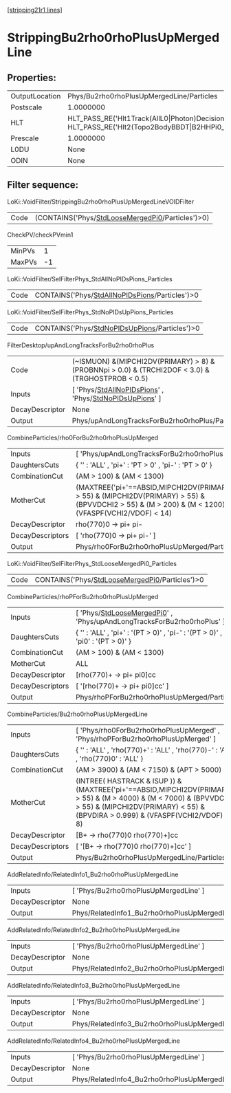 [[stripping21r1 lines]](./stripping21r1-index)

# StrippingBu2rho0rhoPlusUpMergedLine

## Properties:

|                |                                                                                                                                   |
|----------------|-----------------------------------------------------------------------------------------------------------------------------------|
| OutputLocation | Phys/Bu2rho0rhoPlusUpMergedLine/Particles                                                                                         |
| Postscale      | 1.0000000                                                                                                                         |
| HLT            | HLT_PASS_RE('Hlt1Track(AllL0\|Photon)Decision') & HLT_PASS_RE('Hlt2(Topo2BodyBBDT\|B2HHPi0_Merged\|RadiativeTopoPhoton)Decision') |
| Prescale       | 1.0000000                                                                                                                         |
| L0DU           | None                                                                                                                              |
| ODIN           | None                                                                                                                              |

## Filter sequence:

LoKi::VoidFilter/StrippingBu2rho0rhoPlusUpMergedLineVOIDFilter

|      |                                                                                                        |
|------|--------------------------------------------------------------------------------------------------------|
| Code | (CONTAINS('Phys/[StdLooseMergedPi0](./stripping21r1-commonparticles-stdloosemergedpi0)/Particles')\>0) |

CheckPV/checkPVmin1

|        |     |
|--------|-----|
| MinPVs | 1   |
| MaxPVs | -1  |

LoKi::VoidFilter/SelFilterPhys_StdAllNoPIDsPions_Particles

|      |                                                                                                      |
|------|------------------------------------------------------------------------------------------------------|
| Code | CONTAINS('Phys/[StdAllNoPIDsPions](./stripping21r1-commonparticles-stdallnopidspions)/Particles')\>0 |

LoKi::VoidFilter/SelFilterPhys_StdNoPIDsUpPions_Particles

|      |                                                                                                    |
|------|----------------------------------------------------------------------------------------------------|
| Code | CONTAINS('Phys/[StdNoPIDsUpPions](./stripping21r1-commonparticles-stdnopidsuppions)/Particles')\>0 |

FilterDesktop/upAndLongTracksForBu2rho0rhoPlus

|                 |                                                                                                                                                                   |
|-----------------|-------------------------------------------------------------------------------------------------------------------------------------------------------------------|
| Code            | (~ISMUON) &(MIPCHI2DV(PRIMARY) \> 8) & (PROBNNpi \> 0.0) & (TRCHI2DOF \< 3.0) & (TRGHOSTPROB \< 0.5)                                                              |
| Inputs          | [ 'Phys/[StdAllNoPIDsPions](./stripping21r1-commonparticles-stdallnopidspions)' , 'Phys/[StdNoPIDsUpPions](./stripping21r1-commonparticles-stdnopidsuppions)' ] |
| DecayDescriptor | None                                                                                                                                                              |
| Output          | Phys/upAndLongTracksForBu2rho0rhoPlus/Particles                                                                                                                   |

CombineParticles/rho0ForBu2rho0rhoPlusUpMerged

|                  |                                                                                                                                                           |
|------------------|-----------------------------------------------------------------------------------------------------------------------------------------------------------|
| Inputs           | [ 'Phys/upAndLongTracksForBu2rho0rhoPlus' ]                                                                                                             |
| DaughtersCuts    | { '' : 'ALL' , 'pi+' : 'PT \> 0' , 'pi-' : 'PT \> 0' }                                                                                                    |
| CombinationCut   | (AM \> 100) & (AM \< 1300)                                                                                                                                |
| MotherCut        | (MAXTREE('pi+'==ABSID,MIPCHI2DV(PRIMARY)) \> 55) & (MIPCHI2DV(PRIMARY) \> 55) & (BPVVDCHI2 \> 55) & (M \> 200) & (M \< 1200) & (VFASPF(VCHI2/VDOF) \< 14) |
| DecayDescriptor  | rho(770)0 -\> pi+ pi-                                                                                                                                     |
| DecayDescriptors | [ 'rho(770)0 -\> pi+ pi-' ]                                                                                                                             |
| Output           | Phys/rho0ForBu2rho0rhoPlusUpMerged/Particles                                                                                                              |

LoKi::VoidFilter/SelFilterPhys_StdLooseMergedPi0_Particles

|      |                                                                                                      |
|------|------------------------------------------------------------------------------------------------------|
| Code | CONTAINS('Phys/[StdLooseMergedPi0](./stripping21r1-commonparticles-stdloosemergedpi0)/Particles')\>0 |

CombineParticles/rhoPForBu2rho0rhoPlusUpMerged

|                  |                                                                                                                               |
|------------------|-------------------------------------------------------------------------------------------------------------------------------|
| Inputs           | [ 'Phys/[StdLooseMergedPi0](./stripping21r1-commonparticles-stdloosemergedpi0)' , 'Phys/upAndLongTracksForBu2rho0rhoPlus' ] |
| DaughtersCuts    | { '' : 'ALL' , 'pi+' : '(PT \> 0)' , 'pi-' : '(PT \> 0)' , 'pi0' : '(PT \> 0)' }                                              |
| CombinationCut   | (AM \> 100) & (AM \< 1300)                                                                                                    |
| MotherCut        | ALL                                                                                                                           |
| DecayDescriptor  | [rho(770)+ -\> pi+ pi0]cc                                                                                                   |
| DecayDescriptors | [ '[rho(770)+ -\> pi+ pi0]cc' ]                                                                                           |
| Output           | Phys/rhoPForBu2rho0rhoPlusUpMerged/Particles                                                                                  |

CombineParticles/Bu2rho0rhoPlusUpMergedLine

|                  |                                                                                                                                                                                                              |
|------------------|--------------------------------------------------------------------------------------------------------------------------------------------------------------------------------------------------------------|
| Inputs           | [ 'Phys/rho0ForBu2rho0rhoPlusUpMerged' , 'Phys/rhoPForBu2rho0rhoPlusUpMerged' ]                                                                                                                            |
| DaughtersCuts    | { '' : 'ALL' , 'rho(770)+' : 'ALL' , 'rho(770)-' : 'ALL' , 'rho(770)0' : 'ALL' }                                                                                                                             |
| CombinationCut   | (AM \> 3900) & (AM \< 7150) & (APT \> 5000)                                                                                                                                                                  |
| MotherCut        | (INTREE( HASTRACK & ISUP )) & (MAXTREE('pi+'==ABSID,MIPCHI2DV(PRIMARY)) \> 55) & (M \> 4000) & (M \< 7000) & (BPVVDCHI2 \> 55) & (MIPCHI2DV(PRIMARY) \< 55) & (BPVDIRA \> 0.999) & (VFASPF(VCHI2/VDOF) \< 8) |
| DecayDescriptor  | [B+ -\> rho(770)0 rho(770)+]cc                                                                                                                                                                             |
| DecayDescriptors | [ '[B+ -\> rho(770)0 rho(770)+]cc' ]                                                                                                                                                                     |
| Output           | Phys/Bu2rho0rhoPlusUpMergedLine/Particles                                                                                                                                                                    |

AddRelatedInfo/RelatedInfo1_Bu2rho0rhoPlusUpMergedLine

|                 |                                                        |
|-----------------|--------------------------------------------------------|
| Inputs          | [ 'Phys/Bu2rho0rhoPlusUpMergedLine' ]                |
| DecayDescriptor | None                                                   |
| Output          | Phys/RelatedInfo1_Bu2rho0rhoPlusUpMergedLine/Particles |

AddRelatedInfo/RelatedInfo2_Bu2rho0rhoPlusUpMergedLine

|                 |                                                        |
|-----------------|--------------------------------------------------------|
| Inputs          | [ 'Phys/Bu2rho0rhoPlusUpMergedLine' ]                |
| DecayDescriptor | None                                                   |
| Output          | Phys/RelatedInfo2_Bu2rho0rhoPlusUpMergedLine/Particles |

AddRelatedInfo/RelatedInfo3_Bu2rho0rhoPlusUpMergedLine

|                 |                                                        |
|-----------------|--------------------------------------------------------|
| Inputs          | [ 'Phys/Bu2rho0rhoPlusUpMergedLine' ]                |
| DecayDescriptor | None                                                   |
| Output          | Phys/RelatedInfo3_Bu2rho0rhoPlusUpMergedLine/Particles |

AddRelatedInfo/RelatedInfo4_Bu2rho0rhoPlusUpMergedLine

|                 |                                                        |
|-----------------|--------------------------------------------------------|
| Inputs          | [ 'Phys/Bu2rho0rhoPlusUpMergedLine' ]                |
| DecayDescriptor | None                                                   |
| Output          | Phys/RelatedInfo4_Bu2rho0rhoPlusUpMergedLine/Particles |
